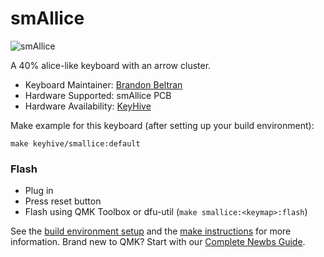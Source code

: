 # smAllice

![smAllice](https://i.imgur.com/HAiJnnK.png)

A 40% alice-like keyboard with an arrow cluster.

* Keyboard Maintainer: [Brandon Beltran](https://github.com/armastardo)
* Hardware Supported: smAllice PCB
* Hardware Availability: [KeyHive](http://keyhive.xyz/)

Make example for this keyboard (after setting up your build environment):

    make keyhive/smallice:default

### Flash

- Plug in
- Press reset button
- Flash using QMK Toolbox or dfu-util (`make smallice:<keymap>:flash`)

See the [build environment setup](https://docs.qmk.fm/#/getting_started_build_tools) and the [make instructions](https://docs.qmk.fm/#/getting_started_make_guide) for more information. Brand new to QMK? Start with our [Complete Newbs Guide](https://docs.qmk.fm/#/newbs).
